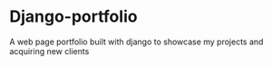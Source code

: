 # Django-portfolio
A web page portfolio built with django to showcase my projects and acquiring new clients

